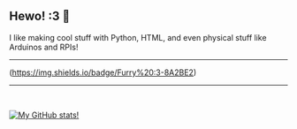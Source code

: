 ## Hewo! :3 👋

I like making cool stuff with Python, HTML, and even physical stuff like Arduinos and RPIs!
____
(https://img.shields.io/badge/Furry%20:3-8A2BE2)
____
<br />

[![My GitHub stats!](https://github-readme-stats.vercel.app/api?username=YourFurryDeveloper&theme=radical)](https://github.com/YourFurryDeveloper/github-readme-stats)
